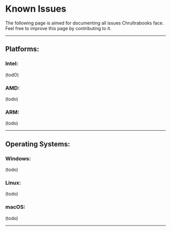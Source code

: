 # Known Issues
The following page is aimed for documenting all issues Chrultrabooks face. Feel free to improve this page by contributing to it.

-----

## Platforms:


### Intel:

(todO)


### AMD:

(todo)


### ARM:

(todo)



----

## Operating Systems:

### Windows:

(todo)


### Linux:

(todo)



### macOS:


(todo)


-----

